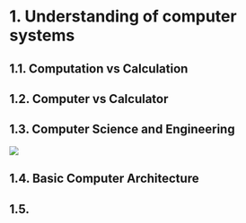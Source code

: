 # 1. Understanding of computer systems

## 1.1. Computation vs Calculation


## 1.2. Computer vs Calculator

## 1.3. Computer Science and Engineering
![](../img/wps-se-1-apple1.JPG)


## 1.4. Basic Computer Architecture

## 1.5.  